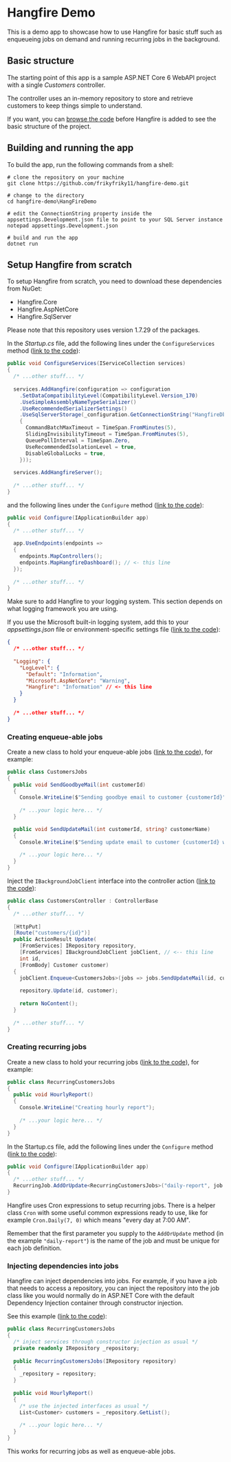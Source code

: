 ﻿# Hangfire Demo

This is a demo app to showcase how to use Hangfire for basic stuff such as enqueueing jobs on demand and running recurring jobs in the background.

## Basic structure

The starting point of this app is a sample ASP.NET Core 6 WebAPI project with a single *Customers* controller.

The controller uses an in-memory repository to store and retrieve customers to keep things simple to understand.

If you want, you can [browse the code](https://github.com/frikyfriky11/hangfire-demo/tree/6c6716049e006e98699b9d47efdb541c3687bbb7) before Hangfire is added to see the basic structure of the project.

## Building and running the app

To build the app, run the following commands from a shell:

```shell
# clone the repository on your machine
git clone https://github.com/frikyfriky11/hangfire-demo.git

# change to the directory
cd hangfire-demo\HangFireDemo

# edit the ConnectionString property inside the appsettings.Development.json file to point to your SQL Server instance
notepad appsettings.Development.json

# build and run the app
dotnet run
```

## Setup Hangfire from scratch

To setup Hangfire from scratch, you need to download these dependencies from NuGet:

* Hangfire.Core
* Hangfire.AspNetCore
* Hangfire.SqlServer

Please note that this repository uses version 1.7.29 of the packages.

In the *Startup.cs* file, add the following lines under the `ConfigureServices` method ([link to the code](https://github.com/frikyfriky11/hangfire-demo/blob/dc54889724174f622b0bfb71fe190f83dcb60832/HangfireDemo/Startup.cs#L23-L36)):

```csharp
public void ConfigureServices(IServiceCollection services)
{
  /* ...other stuff... */
  
  services.AddHangfire(configuration => configuration
    .SetDataCompatibilityLevel(CompatibilityLevel.Version_170)
    .UseSimpleAssemblyNameTypeSerializer()
    .UseRecommendedSerializerSettings()
    .UseSqlServerStorage(_configuration.GetConnectionString("HangfireDb"), new SqlServerStorageOptions
    {
      CommandBatchMaxTimeout = TimeSpan.FromMinutes(5),
      SlidingInvisibilityTimeout = TimeSpan.FromMinutes(5),
      QueuePollInterval = TimeSpan.Zero,
      UseRecommendedIsolationLevel = true,
      DisableGlobalLocks = true,
    }));
  
  services.AddHangfireServer();
  
  /* ...other stuff... */
}
```

and the following lines under the `Configure` method ([link to the code](https://github.com/frikyfriky11/hangfire-demo/blob/dc54889724174f622b0bfb71fe190f83dcb60832/HangfireDemo/Startup.cs#L46)):

```csharp
public void Configure(IApplicationBuilder app)
{
  /* ...other stuff... */
  
  app.UseEndpoints(endpoints =>
  {
    endpoints.MapControllers();
    endpoints.MapHangfireDashboard(); // <- this line
  });
  
  /* ...other stuff... */
}
```

Make sure to add Hangfire to your logging system. This section depends on what logging framework you are using.

If you use the Microsoft built-in logging system, add this to your *appsettings.json* file or environment-specific settings file ([link to the code](https://github.com/frikyfriky11/hangfire-demo/blob/dc54889724174f622b0bfb71fe190f83dcb60832/HangfireDemo/appsettings.Development.json#L6)):

```json
{
  /* ...other stuff... */
  
  "Logging": {
    "LogLevel": {
      "Default": "Information",
      "Microsoft.AspNetCore": "Warning",
      "Hangfire": "Information" // <- this line
    }
  }
  
  /* ...other stuff... */
}
```

### Creating enqueue-able jobs

Create a new class to hold your enqueue-able jobs ([link to the code](https://github.com/frikyfriky11/hangfire-demo/blob/dc54889724174f622b0bfb71fe190f83dcb60832/HangfireDemo/Jobs/CustomersJobs.cs)), for example:

```csharp
public class CustomersJobs
{
  public void SendGoodbyeMail(int customerId)
  {
    Console.WriteLine($"Sending goodbye email to customer {customerId}");
    
    /* ...your logic here... */
  }

  public void SendUpdateMail(int customerId, string? customerName)
  {
    Console.WriteLine($"Sending update email to customer {customerId} with name {customer.Name}");
    
    /* ...your logic here... */
  }
}
```

Inject the `IBackgroundJobClient` interface into the controller action ([link to the code](https://github.com/frikyfriky11/hangfire-demo/blob/dc54889724174f622b0bfb71fe190f83dcb60832/HangfireDemo/Controllers/CustomersController.cs#L34-L54)):

```csharp
public class CustomersController : ControllerBase
{
  /* ...other stuff... */
  
  [HttpPut]
  [Route("customers/{id}")]
  public ActionResult Update(
    [FromServices] IRepository repository, 
    [FromServices] IBackgroundJobClient jobClient, // <-- this line
    int id, 
    [FromBody] Customer customer)
  {
    jobClient.Enqueue<CustomersJobs>(jobs => jobs.SendUpdateMail(id, customer.Name)); // <-- this line
    
    repository.Update(id, customer);
  
    return NoContent();
  }
  
  /* ...other stuff... */
}
```

### Creating recurring jobs

Create a new class to hold your recurring jobs ([link to the code](https://github.com/frikyfriky11/hangfire-demo/blob/dc54889724174f622b0bfb71fe190f83dcb60832/HangfireDemo/Jobs/RecurringCustomersJobs.cs)), for example:

```csharp
public class RecurringCustomersJobs
{
  public void HourlyReport()
  {
    Console.WriteLine("Creating hourly report");
    
    /* ...your logic here... */
  }
}
```

In the Startup.cs file, add the following lines under the `Configure` method ([link to the code](https://github.com/frikyfriky11/hangfire-demo/blob/dc54889724174f622b0bfb71fe190f83dcb60832/HangfireDemo/Startup.cs#L49)):

```csharp
public void Configure(IApplicationBuilder app)
{
  /* ...other stuff... */
  RecurringJob.AddOrUpdate<RecurringCustomersJobs>("daily-report", job => job.HourlyReport(), Cron.Daily(7, 0)); // <- this line
}
```

Hangfire uses Cron expressions to setup recurring jobs. There is a helper class `Cron` with some useful common expressions ready to use, like for example `Cron.Daily(7, 0)` which means "every day at 7:00 AM".

Remember that the first parameter you supply to the `AddOrUpdate` method (in the example `"daily-report"`) is the name of the job and must be unique for each job definition.

### Injecting dependencies into jobs

Hangfire can inject dependencies into jobs. For example, if you have a job that needs to access a repository, you can inject the repository into the job class like you would normally do in ASP.NET Core with the default Dependency Injection container through constructor injection.

See this example ([link to the code](https://github.com/frikyfriky11/hangfire-demo/blob/dc54889724174f622b0bfb71fe190f83dcb60832/HangfireDemo/Jobs/RecurringCustomersJobs.cs#L8-L13)):

```csharp
public class RecurringCustomersJobs
{
  /* inject services through constructor injection as usual */
  private readonly IRepository _repository;
  
  public RecurringCustomersJobs(IRepository repository)
  {
    _repository = repository;
  }
  
  public void HourlyReport()
  {
    /* use the injected interfaces as usual */
    List<Customer> customers = _repository.GetList();
    
    /* ...your logic here... */  
  }
}
```

This works for recurring jobs as well as enqueue-able jobs.

